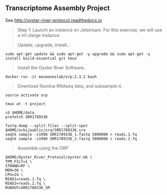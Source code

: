 Transcriptome Assembly Project
--

See http://oyster-river-protocol.readthedocs.io

> Step 1: Launch an instance on Jetstream. For this exercise, we will use a m1.xlarge instance.

> Update, upgrade, install...

```
sudo apt-get update && sudo apt-get -y upgrade && sudo apt-get -y install build-essential git tmux
```

> Install the Oyster River Software.. 

```
docker run -it macmaneslab/orp:2.3.2 bash
```

> Download Illumina RNAseq data, and subsample it.

```
source activate orp

tmux at -t project

cd $HOME/data
prefetch SRR1789336

fastq-dump --split-files --split-spot $HOME/ncbi/public/sra/SRR1789336.sra
seqtk sample -s1998 SRR1789336_1.fastq 5000000 > reads.1.fq
seqtk sample -s1998 SRR1789336_2.fastq 5000000 > reads.2.fq
```

> Assemble using the ORP

```
$HOME/Oyster_River_Protocol/oyster.mk \
TPM_FILT=1 \
STRAND=RF \
MEM=50 \
CPU=24 \
READ1=reads.1.fq \
READ2=reads.2.fq \
RUNOUT=SRR1789336_5M
```
